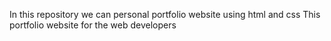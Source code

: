 In this repository we can personal portfolio website using html and css
This portfolio website for the web developers 
